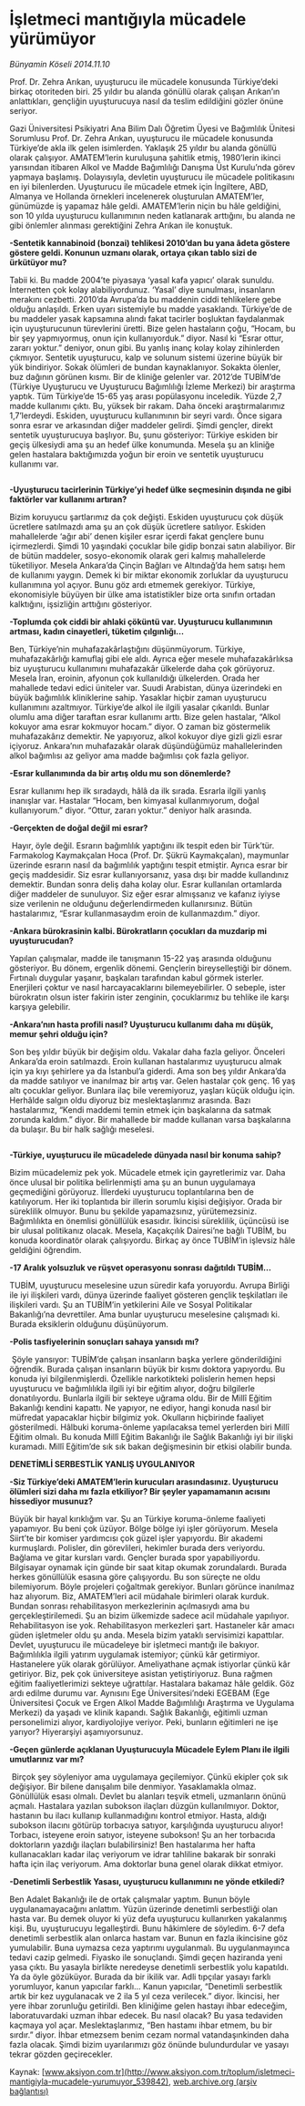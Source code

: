 # İşletmeci mantığıyla mücadele yürümüyor

*Bünyamin Köseli 2014.11.10*

<div class="pNewsDetailMainContent" itemprop="articleBody">
 <div id="newsSpot">
  Prof. Dr. Zehra Arıkan, uyuşturucu ile mücadele konusunda Türkiye’deki birkaç otoriteden biri. 25 yıldır bu alanda gönüllü olarak çalışan Arıkan’ın anlattıkları, gençliğin uyuşturucuya nasıl da teslim edildiğini gözler önüne seriyor.
 </div>
 <div id="newsText">
  <p>
   Gazi Üniversitesi Psikiyatri Ana Bilim Dalı Öğretim Üyesi ve Bağımlılık Ünitesi Sorumlusu Prof. Dr. Zehra Arıkan, uyuşturucu ile mücadele konusunda Türkiye’de akla ilk gelen isimlerden. Yaklaşık 25 yıldır bu alanda gönüllü olarak çalışıyor. AMATEM’lerin kuruluşuna şahitlik etmiş, 1980’lerin ikinci yarısından itibaren Alkol ve Madde Bağımlılığı Danışma Üst Kurulu’nda görev yapmaya başlamış. Dolayısıyla, devletin uyuşturucu ile mücadele politikasını en iyi bilenlerden. Uyuşturucu ile mücadele etmek için İngiltere, ABD, Almanya ve Hollanda örnekleri incelenerek oluşturulan AMATEM’ler, günümüzde iş yapamaz hâle geldi. AMATEM’lerin niçin bu hâle geldiğini, son 10 yılda uyuşturucu kullanımının neden katlanarak arttığını, bu alanda ne gibi önlemler alınması gerektiğini Zehra Arıkan ile konuştuk.
  </p>
  <p>
   <strong>
    -Sentetik kannabinoid (bonzai) tehlikesi 2010’dan bu yana âdeta göstere göstere geldi. Konunun uzmanı olarak, ortaya çıkan tablo sizi de ürkütüyor mu?
   </strong>
  </p>
  <p>
   Tabii ki. Bu madde 2004’te piyasaya ‘yasal kafa yapıcı’ olarak sunuldu. İnternetten çok kolay alabiliyordunuz. ‘Yasal’ diye sunulması, insanların merakını cezbetti. 2010’da Avrupa’da bu maddenin ciddi tehlikelere gebe olduğu anlaşıldı. Erken uyarı sistemiyle bu madde yasaklandı. Türkiye’de de bu maddeler yasak kapsamına alındı fakat tacirler boşluktan faydalanmak için uyuşturucunun türevlerini üretti. Bize gelen hastaların çoğu, “Hocam, bu bir şey yapmıyormuş, onun için kullanıyorduk.” diyor. Nasıl ki “Esrar ottur, zararı yoktur.” deniyor, onun gibi. Bu yanlış inanç kolay kolay zihinlerden çıkmıyor. Sentetik uyuşturucu, kalp ve solunum sistemi üzerine büyük bir yük bindiriyor. Sokak ölümleri de bundan kaynaklanıyor. Sokakta ölenler, buz dağının görünen kısmı. Bir de kliniğe gelenler var. 2012’de TUBİM’de (Türkiye Uyuşturucu ve Uyuşturucu Bağımlılığı İzleme Merkezi) bir araştırma yaptık. Tüm Türkiye’de 15-65 yaş arası popülasyonu inceledik. Yüzde 2,7 madde kullanımı çıktı. Bu, yüksek bir rakam. Daha önceki araştırmalarımız 1,7’lerdeydi. Eskiden, uyuşturucu kullanımının bir seyri vardı. Önce sigara sonra esrar ve arkasından diğer maddeler gelirdi. Şimdi gençler, direkt sentetik uyuşturucuya başlıyor. Bu, şunu gösteriyor: Türkiye eskiden bir geçiş ülkesiydi ama şu an hedef ülke konumunda. Mesela şu an kliniğe gelen hastalara baktığımızda yoğun bir eroin ve sentetik uyuşturucu kullanımı var.
  </p>
  <p>
   <img alt="" src="http://web.archive.org/web/20150706192820im_/http://medya.aksiyon.com.tr/aksiyon/2014/11/10/isletmeci-mantigiyla2.jpg"/>
  </p>
  <p>
   <strong>
    -Uyuşturucu tacirlerinin Türkiye’yi hedef ülke seçmesinin dışında ne gibi faktörler var kullanımı artıran?
   </strong>
  </p>
  <p>
   Bizim koruyucu şartlarımız da çok değişti. Eskiden uyuşturucu çok düşük ücretlere satılmazdı ama şu an çok düşük ücretlere satılıyor. Eskiden mahallelerde ‘ağır abi’ denen kişiler esrar içerdi fakat gençlere bunu içirmezlerdi. Şimdi 10 yaşındaki çocuklar bile gidip bonzai satın alabiliyor. Bir de bütün maddeler, sosyo-ekonomik olarak geri kalmış mahallelerde tüketiliyor. Mesela Ankara’da Çinçin Bağları ve Altındağ’da hem satışı hem de kullanımı yaygın. Demek ki bir miktar ekonomik zorluklar da uyuşturucu kullanımına yol açıyor. Bunu göz ardı etmemek gerekiyor. Türkiye, ekonomisiyle büyüyen bir ülke ama istatistikler bize orta sınıfın ortadan kalktığını, işsizliğin arttığını gösteriyor.
  </p>
  <p>
   <strong>
    -Toplumda çok ciddi bir ahlaki çöküntü var. Uyuşturucu kullanımının artması, kadın cinayetleri, tüketim çılgınlığı…
   </strong>
  </p>
  <p>
   Ben, Türkiye’nin muhafazakârlaştığını düşünmüyorum. Türkiye, muhafazakârlığı kamuflaj gibi ele aldı. Ayrıca eğer mesele muhafazakârlıksa biz uyuşturucu kullanımını muhafazakâr ülkelerde daha çok görüyoruz. Mesela İran, eroinin, afyonun çok kullanıldığı ülkelerden. Orada her mahallede tedavi edici üniteler var. Suudi Arabistan, dünya üzerindeki en büyük bağımlılık kliniklerine sahip. Yasaklar hiçbir zaman uyuşturucu kullanımını azaltmıyor. Türkiye’de alkol ile ilgili yasalar çıkarıldı. Bunlar olumlu ama diğer taraftan esrar kullanımı arttı. Bize gelen hastalar, “Alkol kokuyor ama esrar kokmuyor hocam.” diyor. O zaman biz göstermelik muhafazakârız demektir. Ne yapıyoruz, alkol kokuyor diye gizli gizli esrar içiyoruz. Ankara’nın muhafazakâr olarak düşündüğümüz mahallelerinden alkol bağımlısı az geliyor ama madde bağımlısı çok fazla geliyor.
  </p>
  <p>
   <strong>
    -Esrar kullanımında da bir artış oldu mu son dönemlerde?
   </strong>
  </p>
  <p>
   Esrar kullanımı hep ilk sıradaydı, hâlâ da ilk sırada. Esrarla ilgili yanlış inanışlar var. Hastalar “Hocam, ben kimyasal kullanmıyorum, doğal kullanıyorum.” diyor. “Ottur, zararı yoktur.” deniyor halk arasında.
  </p>
  <p>
   <strong>
    -Gerçekten de doğal değil mi esrar?
   </strong>
  </p>
  <p>
   <img alt="" src="http://web.archive.org/web/20150706192820im_/http://medya.aksiyon.com.tr/aksiyon/2014/11/10/isletmeci-mantigiyla3.jpg"/>
   Hayır, öyle değil. Esrarın bağımlılık yaptığını ilk tespit eden bir Türk’tür. Farmakolog Kaymakçalan Hoca (Prof. Dr. Şükrü Kaymakçalan), maymunlar üzerinde esrarın nasıl da bağımlılık yaptığını tespit etmiştir. Ayrıca esrar bir geçiş maddesidir. Siz esrar kullanıyorsanız, yasa dışı bir madde kullandınız demektir. Bundan sonra deliş daha kolay olur. Esrar kullanılan ortamlarda diğer maddeler de sunuluyor. Siz eğer esrar almışsanız ve kafanız iyiyse size verilenin ne olduğunu değerlendirmeden kullanırsınız. Bütün hastalarımız, “Esrar kullanmasaydım eroin de kullanmazdım.” diyor.
  </p>
  <p>
   <strong>
    -Ankara bürokrasinin kalbi. Bürokratların çocukları da muzdarip mi uyuşturucudan?
   </strong>
  </p>
  <p>
   Yapılan çalışmalar, madde ile tanışmanın 15-22 yaş arasında olduğunu gösteriyor. Bu dönem, ergenlik dönemi. Gençlerin bireyselleştiği bir dönem. Fırtınalı duygular yaşanır, başkaları tarafından kabul görmek isterler. Enerjileri çoktur ve nasıl harcayacaklarını bilemeyebilirler. O sebeple, ister bürokratın olsun ister fakirin ister zenginin, çocuklarımız bu tehlike ile karşı karşıya gelebilir.
  </p>
  <p>
   <strong>
    -Ankara’nın hasta profili nasıl? Uyuşturucu kullanımı daha mı düşük, memur şehri olduğu için?
   </strong>
  </p>
  <p>
   Son beş yıldır büyük bir değişim oldu. Vakalar daha fazla geliyor. Önceleri Ankara’da eroin satılmazdı. Eroin kullanan hastalarımız uyuşturucu almak için ya kıyı şehirlere ya da İstanbul’a giderdi. Ama son beş yıldır Ankara’da da madde satılıyor ve inanılmaz bir artış var. Gelen hastalar çok genç. 16 yaş altı çocuklar geliyor. Bunlara ilaç bile veremiyoruz, yaşları küçük olduğu için. Herhâlde salgın oldu diyoruz biz meslektaşlarımız arasında. Bazı hastalarımız, “Kendi maddemi temin etmek için başkalarına da satmak zorunda kaldım.” diyor. Bir mahallede bir madde kullanan varsa başkalarına da bulaşır. Bu bir halk sağlığı meselesi.
  </p>
  <p>
   <img alt="" src="http://web.archive.org/web/20150706192820im_/http://medya.aksiyon.com.tr/aksiyon/2014/11/10/isletmeci-mantigiyla4.jpg"/>
  </p>
  <p>
   <strong>
    -Türkiye, uyuşturucu ile mücadelede dünyada nasıl bir konuma sahip?
   </strong>
  </p>
  <p>
   Bizim mücadelemiz pek yok. Mücadele etmek için gayretlerimiz var. Daha önce ulusal bir politika belirlenmişti ama şu an bunun uygulamaya geçmediğini görüyoruz. İllerdeki uyuşturucu toplantılarına ben de katılıyorum. Her iki toplantıda bir illerin sorumlu kişisi değişiyor. Orada bir süreklilik olmuyor. Bunu bu şekilde yapamazsınız, yürütemezsiniz. Bağımlılıkta en önemlisi gönüllülük esasıdır. İkincisi süreklilik, üçüncüsü ise bir ulusal politikanız olacak. Mesela, Kaçakçılık Dairesi’ne bağlı TUBİM, bu konuda koordinatör olarak çalışıyordu. Birkaç ay önce TUBİM’in işlevsiz hâle geldiğini öğrendim.
  </p>
  <p>
   <strong>
    -17 Aralık yolsuzluk ve rüşvet operasyonu sonrası dağıtıldı TUBİM…
   </strong>
  </p>
  <p>
   TUBİM, uyuşturucu meselesine uzun süredir kafa yoruyordu. Avrupa Birliği ile iyi ilişkileri vardı, dünya üzerinde faaliyet gösteren gençlik teşkilatları ile ilişkileri vardı. Şu an TUBİM’in yetkilerini Aile ve Sosyal Politikalar Bakanlığı’na devrettiler. Ama bunlar uyuşturucu meselesine çalışmadı ki. Burada eksiklerin olduğunu düşünüyorum.
  </p>
  <p>
   <strong>
    -Polis tasfiyelerinin sonuçları sahaya yansıdı mı?
   </strong>
  </p>
  <p>
   <img alt="" src="http://web.archive.org/web/20150706192820im_/http://medya.aksiyon.com.tr/aksiyon/2014/11/10/isletmeci-mantigiyla5.jpg"/>
   Şöyle yansıyor: TUBİM’de çalışan insanların başka yerlere gönderildiğini öğrendik. Burada çalışan insanların büyük bir kısmı doktora yapıyordu. Bu konuda iyi bilgilenmişlerdi. Özellikle narkotikteki polislerin hemen hepsi uyuşturucu ve bağımlılıkla ilgili iyi bir eğitim alıyor, doğru bilgilerle donatılıyordu. Bunlarla ilgili bir sekteye uğrama oldu. Bir de Millî Eğitim Bakanlığı kendini kapattı. Ne yapıyor, ne ediyor, hangi konuda nasıl bir müfredat yapacaklar hiçbir bilgimiz yok. Okulların hiçbirinde faaliyet gösterilmedi. Hâlbuki koruma-önleme yapılacaksa temel yerlerden biri Millî Eğitim olmalı. Bu konuda Millî Eğitim Bakanlığı ile Sağlık Bakanlığı iyi bir ilişki kuramadı. Millî Eğitim’de sık sık bakan değişmesinin bir etkisi olabilir bunda.
  </p>
  <p>
   <strong>
    DENETİMLİ SERBESTLİK YANLIŞ UYGULANIYOR
   </strong>
  </p>
  <p>
   <strong>
    -Siz Türkiye’deki AMATEM’lerin kurucuları arasındasınız. Uyuşturucu ölümleri sizi daha mı fazla etkiliyor? Bir şeyler yapamamanın acısını hissediyor musunuz?
   </strong>
  </p>
  <p>
   Büyük bir hayal kırıklığım var. Şu an Türkiye koruma-önleme faaliyeti yapamıyor. Bu beni çok üzüyor. Bölge bölge iyi işler görüyorum. Mesela Siirt’te bir komiser yardımcısı çok güzel işler yapıyordu. Bir akademi kurmuşlardı. Polisler, din görevlileri, hekimler burada ders veriyordu. Bağlama ve gitar kursları vardı. Gençler burada spor yapabiliyordu. Bilgisayar oynamak için günde bir saat kitap okumak zorundalardı. Burada herkes gönüllülük esasına göre çalışıyordu. Bu son süreçte ne oldu bilemiyorum. Böyle projeleri çoğaltmak gerekiyor. Bunları görünce inanılmaz haz alıyorum. Biz, AMATEM’leri acil müdahale birimleri olarak kurduk. Bundan sonrası rehabilitasyon merkezlerinin açılmasıydı ama bu gerçekleştirilemedi. Şu an bizim ülkemizde sadece acil müdahale yapılıyor. Rehabilitasyon ise yok. Rehabilitasyon merkezleri şart. Hastaneler kâr amacı güden işletmeler oldu şu anda. Mesela bizim yataklı servisimizi kapattılar. Devlet, uyuşturucu ile mücadeleye bir işletmeci mantığı ile bakıyor. Bağımlılıkla ilgili yatırım uygulamak istemiyor; çünkü kâr getirmiyor. Hastanelere yük olarak görülüyor. Ameliyathane açmak istiyorlar çünkü kâr getiriyor. Biz, pek çok üniversiteye asistan yetiştiriyoruz. Buna rağmen eğitim faaliyetlerimizi sekteye uğrattılar. Hastalara bakamaz hâle geldik. Göz ardı edilme durumu var. Aynısını Ege Üniversitesi’ndeki EGEBAM (Ege Üniversitesi Çocuk ve Ergen Alkol Madde Bağımlılığı Araştırma ve Uygulama Merkezi) da yaşadı ve klinik kapandı. Sağlık Bakanlığı, eğitimli uzman personelimizi alıyor, kardiyolojiye veriyor. Peki, bunların eğitimleri ne işe yarıyor? Hiyerarşiyi aşamıyorsunuz.
  </p>
  <p>
   <strong>
    -Geçen günlerde açıklanan Uyuşturucuyla Mücadele Eylem Planı ile ilgili umutlarınız var mı?
   </strong>
  </p>
  <p>
   <img alt="" src="http://web.archive.org/web/20150706192820im_/http://medya.aksiyon.com.tr/aksiyon/2014/11/10/isletmeci-mantigiyla6.jpg"/>
   Birçok şey söyleniyor ama uygulamaya geçilemiyor. Çünkü ekipler çok sık değişiyor. Bir bilene danışalım bile denmiyor. Yasaklamakla olmaz. Gönüllülük esası olmalı. Devlet bu alanları teşvik etmeli, uzmanların önünü açmalı. Hastalara yazılan subokson ilaçları düzgün kullanılmıyor. Doktor, hastanın bu ilacı kullanıp kullanmadığını kontrol etmiyor. Hasta, aldığı subokson ilacını götürüp torbacıya satıyor, karşılığında uyuşturucu alıyor! Torbacı, isteyene eroin satıyor, isteyene subokson! Şu an her torbacıda doktorların yazdığı ilaçları bulabilirsiniz! Ben hastalarıma her hafta kullanacakları kadar ilaç veriyorum ve idrar tahliline bakarak bir sonraki hafta için ilaç veriyorum. Ama doktorlar buna genel olarak dikkat etmiyor.
  </p>
  <p>
   <strong>
    -Denetimli Serbestlik Yasası, uyuşturucu kullanımını ne yönde etkiledi?
   </strong>
  </p>
  <p>
   Ben Adalet Bakanlığı ile de ortak çalışmalar yaptım. Bunun böyle uygulanamayacağını anlattım. Yüzün üzerinde denetimli serbestliği olan hasta var. Bu demek oluyor ki yüz defa uyuşturucu kullanırken yakalanmış kişi. Bu, uyuşturucuyu legalleştirdi. Bunu hâkimlere de söyledim. 6-7 defa denetimli serbestlik alan onlarca hastam var. Bunun en fazla ikincisine göz yumulabilir. Buna uymazsa ceza yaptırımı uygulanmalı. Bu uygulanmayınca tedavi cazip gelmedi. Fiyasko ile sonuçlandı. Şimdi geçen haziranda yeni yasa çıktı. Bu yasayla birlikte neredeyse denetimli serbestlik yolu kapatıldı. Ya da öyle gözüküyor. Burada da bir ikilik var. Adli tıpçılar yasayı farklı yorumluyor, kanun yapıcılar farklı... Kanun yapıcılar, “Denetimli serbestlik artık bir kez uygulanacak ve 2 ila 5 yıl ceza verilecek.” diyor. İkincisi, her yere ihbar zorunluğu getirildi. Ben kliniğime gelen hastayı ihbar edeceğim, laboratuvardaki uzman ihbar edecek. Bu nasıl olacak? Bu yasa tedaviden kaçmaya yol açar. Meslektaşlarımız, “Ben hastamı ihbar etmem, bu bir sırdır.” diyor. İhbar etmezsem benim cezam normal vatandaşınkinden daha fazla olacak. Şimdi bizim uyarılarımızı göz önünde bulundurdular ve yasayı tekrar gözden geçirecekler.
  </p>
 </div>
</div>


Kaynak: [www.aksiyon.com.tr](http://www.aksiyon.com.tr/toplum/isletmeci-mantigiyla-mucadele-yurumuyor_539842), [web.archive.org (arşiv bağlantısı)](http://web.archive.org/web/20150706192820/http://www.aksiyon.com.tr/toplum/isletmeci-mantigiyla-mucadele-yurumuyor_539842)

